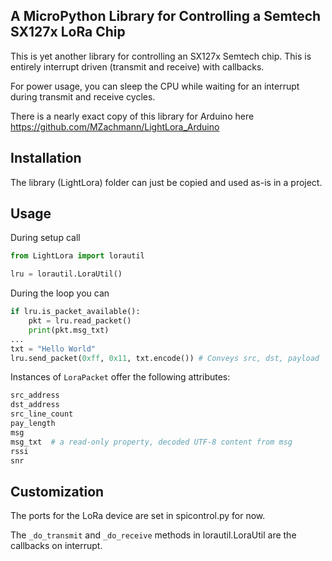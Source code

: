 A MicroPython Library for Controlling a Semtech SX127x LoRa Chip
---
This is yet another library for controlling an SX127x Semtech chip. This is entirely interrupt driven (transmit and receive) with callbacks.

For power usage, you can sleep the CPU while waiting for an interrupt during transmit and receive cycles.

There is a nearly exact copy of this library for Arduino here https://github.com/MZachmann/LightLora_Arduino

Installation
--
The library (LightLora) folder can just be copied and used as-is in a project.

Usage
--
During setup call 
```python
from LightLora import lorautil

lru = lorautil.LoraUtil()
```
During the loop you can
```python
if lru.is_packet_available():
	pkt = lru.read_packet()
	print(pkt.msg_txt)
...
txt = "Hello World"
lru.send_packet(0xff, 0x11, txt.encode()) # Conveys src, dst, payload
```

Instances of `LoraPacket` offer the following attributes:
```python
src_address
dst_address
src_line_count
pay_length
msg
msg_txt  # a read-only property, decoded UTF-8 content from msg
rssi
snr
```

Customization
---
The ports for the LoRa device are set in spicontrol.py for now.

The `_do_transmit` and `_do_receive` methods in lorautil.LoraUtil are the callbacks on interrupt.

